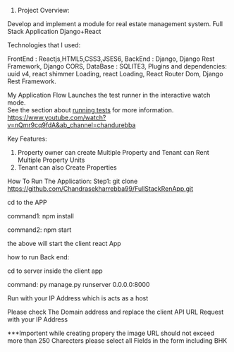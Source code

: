 1. Project Overview:
   
Develop and implement a module for real estate management system.
Full Stack Application Django+React

Technologies that I used:

FrontEnd : Reactjs,HTML5,CSS3,JSES6,
BackEnd : Django, Django Rest Framework, Django CORS,
DataBase : SQLITE3,
Plugins and dependencies: uuid v4, react shimmer Loading, react Loading, React Router Dom, Django
Rest Framework.



My Application Flow
Launches the test runner in the interactive watch mode.\
See the section about [running tests](https://facebook.github.io/create-react-app/docs/running-tests) for more information.
https://www.youtube.com/watch?v=nQmr9cq9fdA&ab_channel=chandurebba



Key Features:
1. Property owner can create Multiple Property and Tenant can Rent Multiple Property Units
2. Tenant can also Create Properties


How To Run The Application:
Step1:
git clone https://github.com/Chandrasekharrebba99/FullStackRenApp.git

cd to the APP

command1: npm install

command2: npm start

the above will start the client react App

how to run Back end:

cd to server inside the client app

command: py manage.py runserver 0.0.0.0:8000

Run with your IP Address which is acts as a host

Please check The Domain address and replace the client API URL Request with your IP Address

***Importent while creating propery the image URL should not exceed more than 250 Charecters please select all Fields in the form including BHK


